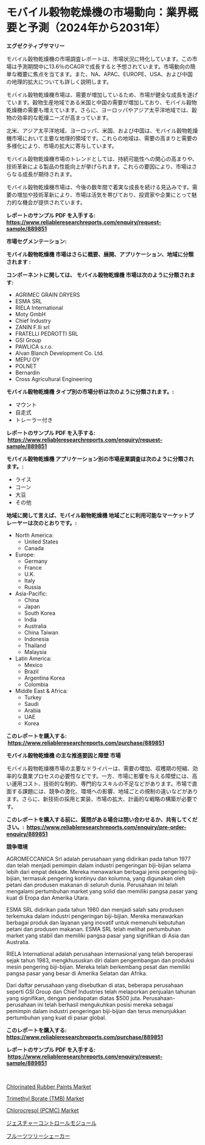 <p><h1>モバイル穀物乾燥機の市場動向：業界概要と予測（2024年から2031年）</h1></p><p><strong>エグゼクティブサマリー</strong></p>
<p><p>モバイル穀物乾燥機の市場調査レポートは、市場状況に特化しています。この市場は予測期間中に13.6％のCAGRで成長すると予想されています。市場動向の簡単な概要に焦点を当てます。また、NA、APAC、EUROPE、USA、および中国の地理的拡大についても詳しく説明します。</p><p>モバイル穀物乾燥機市場は、需要が増加しているため、市場が健全な成長を遂げています。穀物生産地域である米国と中国の需要が増加しており、モバイル穀物乾燥機の需要も増えています。さらに、ヨーロッパやアジア太平洋地域では、穀物の効率的な乾燥ニーズが高まっています。</p><p>北米、アジア太平洋地域、ヨーロッパ、米国、および中国は、モバイル穀物乾燥機市場において主要な地理的領域です。これらの地域は、需要の高まりと需要の多様化により、市場の拡大に寄与しています。</p><p>モバイル穀物乾燥機市場のトレンドとしては、持続可能性への関心の高まりや、技術革新による製品の性能向上が挙げられます。これらの要因により、市場はさらなる成長が期待されます。</p><p>モバイル穀物乾燥機市場は、今後の数年間で着実な成長を続ける見込みです。需要の増加や技術革新により、市場は活気を帯びており、投資家や企業にとって魅力的な機会が提供されています。</p></p>
<p><strong>レポートのサンプル PDF を入手する: <a href="https://www.reliableresearchreports.com/enquiry/request-sample/889851">https://www.reliableresearchreports.com/enquiry/request-sample/889851</a></strong></p>
<p><strong>市場セグメンテーション:</strong></p>
<p><strong> モバイル穀物乾燥機 市場はさらに概要、展開、アプリケーション、地域に分類されます :</strong></p>
<p><strong>コンポーネントに関しては、 モバイル穀物乾燥機 市場は次のように分類されます: &nbsp;</strong></p>
<p><ul><li>AGRIMEC GRAIN DRYERS</li><li>ESMA SRL</li><li>RIELA International</li><li>Moty GmbH</li><li>Chief Industry</li><li>ZANIN F.lli srl</li><li>FRATELLI PEDROTTI SRL</li><li>GSI Group</li><li>PAWLICA s.r.o.</li><li>Alvan Blanch Development Co. Ltd.</li><li>MEPU OY</li><li>POLNET</li><li>Bernardin</li><li>Cross Agricultural Engineering</li></ul></p>
<p><strong> モバイル穀物乾燥機 タイプ別の市場分析は次のように分類されます。:</strong></p>
<p><ul><li>マウント</li><li>自走式</li><li>トレーラー付き</li></ul></p>
<p><strong>レポートのサンプル PDF を入手する: &nbsp;<a href="https://www.reliableresearchreports.com/enquiry/request-sample/889851">https://www.reliableresearchreports.com/enquiry/request-sample/889851</a></strong></p>
<p><strong> モバイル穀物乾燥機 アプリケーション別の市場産業調査は次のように分類されます。:</strong></p>
<p><ul><li>ライス</li><li>コーン</li><li>大豆</li><li>その他</li></ul></p>
<p><strong>地域に関して言えば、モバイル穀物乾燥機 地域ごとに利用可能なマーケットプレーヤーは次のとおりです。:</strong></p>
<p><ul>
    <li>
        North America:
        <ul>
            <li>United States</li>
            <li>Canada</li>
        </ul>
    </li>
    <li>
        Europe:
        <ul>
            <li>Germany</li>
            <li>France</li>
            <li>U.K.</li>
            <li>Italy</li>
            <li>Russia</li>
        </ul>
    </li>
    <li>
        Asia-Pacific:
        <ul>
            <li>China</li>
            <li>Japan</li>
            <li>South Korea</li>
            <li>India</li>
            <li>Australia</li>
            <li>China Taiwan</li>
            <li>Indonesia</li>
            <li>Thailand</li>
            <li>Malaysia</li>
        </ul>
    </li>
    <li>
        Latin America:
        <ul>
            <li>Mexico</li>
            <li>Brazil</li>
            <li>Argentina Korea</li>
            <li>Colombia</li>
        </ul>
    </li>
    <li>
        Middle East & Africa:
        <ul>
            <li>Turkey</li>
            <li>Saudi</li>
            <li>Arabia</li>
            <li>UAE</li>
            <li>Korea</li>
        </ul>
    </li>
    </ul></p>
<p><strong>このレポートを購入する: &nbsp;<a href="https://www.reliableresearchreports.com/purchase/889851">https://www.reliableresearchreports.com/purchase/889851</a></strong></p>
<p><strong>モバイル穀物乾燥機 の主な推進要因と障壁 市場</strong></p>
<p><p>モバイル穀物乾燥機市場の主要なドライバーは、需要の増加、収穫期の短縮、効率的な農業プロセスの必要性などです。一方、市場に影響を与える障壁には、高い運用コスト、技術的な制約、専門的なスキルの不足などがあります。市場で直面する課題には、競争の激化、環境への影響、地域ごとの規制の違いなどがあります。さらに、新技術の採用と実装、市場の拡大、計画的な戦略の構築が必要です。</p></p>
<p><strong>このレポートを購入する前に、質問がある場合は問い合わせるか、共有してください。:&nbsp; <a href="https://www.reliableresearchreports.com/enquiry/pre-order-enquiry/889851">https://www.reliableresearchreports.com/enquiry/pre-order-enquiry/889851</a></strong></p>
<p><strong>競争環境</strong></p>
<p><p>AGROMECCANICA Srl adalah perusahaan yang didirikan pada tahun 1977 dan telah menjadi pemimpin dalam industri pengeringan biji-bijian selama lebih dari empat dekade. Mereka menawarkan berbagai jenis pengering biji-bijian, termasuk pengering kontinyu dan kolumna, yang digunakan oleh petani dan produsen makanan di seluruh dunia. Perusahaan ini telah mengalami pertumbuhan market yang solid dan memiliki pangsa pasar yang kuat di Eropa dan Amerika Utara.</p><p>ESMA SRL didirikan pada tahun 1980 dan menjadi salah satu produsen terkemuka dalam industri pengeringan biji-bijian. Mereka menawarkan berbagai produk dan layanan yang inovatif untuk memenuhi kebutuhan petani dan produsen makanan. ESMA SRL telah melihat pertumbuhan market yang stabil dan memiliki pangsa pasar yang signifikan di Asia dan Australia.</p><p>RIELA International adalah perusahaan internasional yang telah beroperasi sejak tahun 1983, mengkhususkan diri dalam pengembangan dan produksi mesin pengering biji-bijian. Mereka telah berkembang pesat dan memiliki pangsa pasar yang besar di Amerika Selatan dan Afrika.</p><p>Dari daftar perusahaan yang disebutkan di atas, beberapa perusahaan seperti GSI Group dan Chief Industries telah melaporkan penjualan tahunan yang signifikan, dengan pendapatan diatas $500 juta. Perusahaan-perusahaan ini telah berhasil mengukuhkan posisi mereka sebagai pemimpin dalam industri pengeringan biji-bijian dan terus menunjukkan pertumbuhan yang kuat di pasar global.</p></p>
<p><strong>このレポートを購入する: &nbsp; <a href="https://www.reliableresearchreports.com/purchase/889851">https://www.reliableresearchreports.com/purchase/889851</a></strong></p>
<p><strong>レポートのサンプル PDF を入手する: &nbsp;<a href="https://www.reliableresearchreports.com/enquiry/request-sample/889851">https://www.reliableresearchreports.com/enquiry/request-sample/889851</a></strong><strong></strong></p>
<p>&nbsp;</p>
<p><p><a href="https://issuu.com/reportprime-2/docs/chlorinated-rubber-paints-market-size-2030.pptx">Chlorinated Rubber Paints Market</a></p><p><a href="https://github.com/lylyparadise/Market-Research-Report-List-2/blob/main/trimethyl-borate-tmb-market.md">Trimethyl Borate (TMB) Market</a></p><p><a href="https://github.com/johnbach50/Market-Research-Report-List-2/blob/main/chlorocresol-pcmc-market.md">Chlorocresol (PCMC) Market</a></p><p><a href="https://github.com/ppmazlotr77499/Market-Research-Report-List-1/blob/main/87613241714.md">ジェスチャーコントロールモジュール</a></p><p><a href="https://github.com/joaejkdzgyljvo6/Market-Research-Report-List-1/blob/main/51510341715.md">フルーツツリーシェーカー</a></p></p>